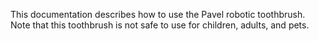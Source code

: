 This documentation describes how to use the Pavel robotic 
toothbrush.
Note that this toothbrush is not safe to use for children, 
adults, and pets.